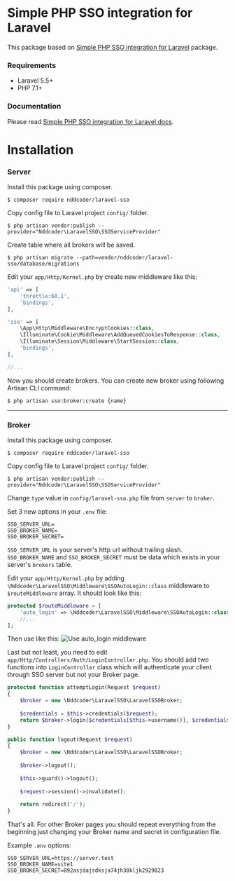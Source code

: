 # Simple PHP SSO integration for Laravel

This package based on [Simple PHP SSO integration for Laravel](https://github.com/zefy/laravel-sso) package.

### Requirements
* Laravel 5.5+
* PHP 7.1+

### Documentation
Please read [Simple PHP SSO integration for Laravel docs](https://github.com/zefy/laravel-sso).

# Installation
### Server
Install this package using composer.
```shell
$ composer require nddcoder/laravel-sso
```


Copy config file to Laravel project `config/` folder.
```shell
$ php artisan vendor:publish --provider="Nddcoder\LaravelSSO\SSOServiceProvider"
```


Create table where all brokers will be saved.
```shell
$ php artisan migrate --path=vendor/nddcoder/laravel-sso/database/migrations
```


Edit your `app/Http/Kernel.php` by create new middleware like this:
```php
'api' => [
    'throttle:60,1',
    'bindings',
],

'sso' => [
    \App\Http\Middleware\EncryptCookies::class,
    \Illuminate\Cookie\Middleware\AddQueuedCookiesToResponse::class,
    \Illuminate\Session\Middleware\StartSession::class,
    'bindings',
],

//...
```


Now you should create brokers.
You can create new broker using following Artisan CLI command:
```shell
$ php artisan sso:broker:create {name}
```

----------

### Broker
Install this package using composer.
```shell
$ composer require nddcoder/laravel-sso
```


Copy config file to Laravel project `config/` folder.
```shell
$ php artisan vendor:publish --provider="Nddcoder\LaravelSSO\SSOServiceProvider"
```


Change `type` value in `config/laravel-sso.php` file from `server`
 to `broker`.

 

Set 3 new options in your `.env` file:
```shell
SSO_SERVER_URL=
SSO_BROKER_NAME=
SSO_BROKER_SECRET=
```
`SSO_SERVER_URL` is your server's http url without trailing slash. `SSO_BROKER_NAME` and `SSO_BROKER_SECRET` must be data which exists in your server's `brokers` table.



Edit your `app/Http/Kernel.php` by adding `\Nddcoder\LaravelSSO\Middleware\SSOAutoLogin::class` middleware to `$routeMiddleware` array. It should look like this:
```php
protected $routeMiddleware = [
    'auto_login' => \Nddcoder\LaravelSSO\Middleware\SSOAutoLogin::class,
    //...
];
```

Then use like this:
![Use auto_login middleware](https://i.imgur.com/1p3BTp1.png)



Last but not least, you need to edit `app/Http/Controllers/Auth/LoginController.php`. You should add two functions into `LoginController` class which will authenticate your client through SSO server but not your Broker page.
```php
protected function attemptLogin(Request $request)
{
    $broker = new \Nddcoder\LaravelSSO\LaravelSSOBroker;
    
    $credentials = $this->credentials($request);
    return $broker->login($credentials[$this->username()], $credentials['password']);
}

public function logout(Request $request)
{
    $broker = new \Nddcoder\LaravelSSO\LaravelSSOBroker;
    
    $broker->logout();
    
    $this->guard()->logout();
    
    $request->session()->invalidate();
    
    return redirect('/');
}
```


That's all. For other Broker pages you should repeat everything from the beginning just changing your Broker name and secret in configuration file.




Example `.env` options:
```shell
SSO_SERVER_URL=https://server.test
SSO_BROKER_NAME=site1
SSO_BROKER_SECRET=892asjdajsdksja74jh38kljk2929023
```
